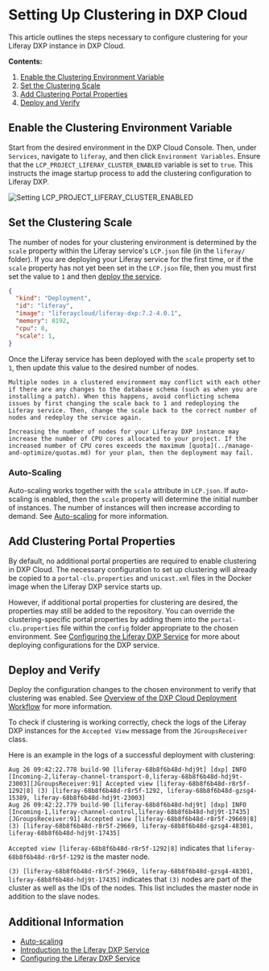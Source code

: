 # Setting Up Clustering in DXP Cloud

This article outlines the steps necessary to configure clustering for your Liferay DXP instance in DXP Cloud.

**Contents:**

1. [Enable the Clustering Environment Variable](#enable-the-clustering-environment-variable)
1. [Set the Clustering Scale](#set-the-clustering-scale)
1. [Add Clustering Portal Properties](#add-clustering-portal-properties)
1. [Deploy and Verify](#deploy-and-verify)

## Enable the Clustering Environment Variable

Start from the desired environment in the DXP Cloud Console. Then, under `Services`, navigate to `liferay`, and then click `Environment Variables`. Ensure that the `LCP_PROJECT_LIFERAY_CLUSTER_ENABLED` variable is set to `true`. This instructs the image startup process to add the clustering configuration to Liferay DXP.

![Setting LCP_PROJECT_LIFERAY_CLUSTER_ENABLED](./setting-up-clustering-in-dxp-cloud/images/01.png)

## Set the Clustering Scale

The number of nodes for your clustering environment is determined by the `scale` property within the Liferay service's `LCP.json` file (in the `liferay/` folder). If you are deploying your Liferay service for the first time, or if the `scale` property has not yet been set in the `LCP.json` file, then you must first set the value to `1` and then [deploy the service](../build-and-deploy/overview-of-the-dxp-cloud-deployment-workflow.md#deploy).

```json
{
  "kind": "Deployment",
  "id": "liferay",
  "image": "liferaycloud/liferay-dxp:7.2-4.0.1",
  "memory": 8192,
  "cpu": 8,
  "scale": 1,
}
```

Once the Liferay service has been deployed with the `scale` property set to `1`, then update this value to the desired number of nodes.

```{warning}
Multiple nodes in a clustered environment may conflict with each other if there are any changes to the database schema (such as when you are installing a patch). When this happens, avoid conflicting schema issues by first changing the scale back to 1 and redeploying the Liferay service. Then, change the scale back to the correct number of nodes and redeploy the service again.
```

```{note}
Increasing the number of nodes for your Liferay DXP instance may increase the number of CPU cores allocated to your project. If the increased number of CPU cores exceeds the maximum [quota](../manage-and-optimize/quotas.md) for your plan, then the deployment may fail.
```

### Auto-Scaling

Auto-scaling works together with the `scale` attribute in `LCP.json`. If auto-scaling is enabled, then the `scale` property will determine the initial number of instances. The number of instances will then increase according to demand. See [Auto-scaling](../manage-and-optimize/auto-scaling.md) for more information.

## Add Clustering Portal Properties

By default, no additional portal properties are required to enable clustering in DXP Cloud. The necessary configuration to set up clustering will already be copied to a `portal-clu.properties` and `unicast.xml` files in the Docker image when the Liferay DXP service starts up.

However, if additional portal properties for clustering are desired, the properties may still be added to the repository. You can override the clustering-specific portal properties by adding them into the `portal-clu.properties` file within the `config` folder appropriate to the chosen environment. See [Configuring the Liferay DXP Service](./configuring-the-liferay-dxp-service.md) for more about deploying configurations for the DXP service.

## Deploy and Verify

Deploy the configuration changes to the chosen environment to verify that clustering was enabled. See [Overview of the DXP Cloud Deployment Workflow](../build-and-deploy/overview-of-the-dxp-cloud-deployment-workflow.md) for more information.

To check if clustering is working correctly, check the logs of the Liferay DXP instances for the `Accepted View` message from the `JGroupsReceiver` class.

Here is an example in the logs of a successful deployment with clustering:

```shell
Aug 26 09:42:22.778 build-90 [liferay-68b8f6b48d-hdj9t] [dxp] INFO  [Incoming-2,liferay-channel-transport-0,liferay-68b8f6b48d-hdj9t-23003][JGroupsReceiver:91] Accepted view [liferay-68b8f6b48d-r8r5f-1292|8] (3) [liferay-68b8f6b48d-r8r5f-1292, liferay-68b8f6b48d-gzsg4-15389, liferay-68b8f6b48d-hdj9t-23003]
Aug 26 09:42:22.779 build-90 [liferay-68b8f6b48d-hdj9t] [dxp] INFO  [Incoming-1,liferay-channel-control,liferay-68b8f6b48d-hdj9t-17435][JGroupsReceiver:91] Accepted view [liferay-68b8f6b48d-r8r5f-29669|8] (3) [liferay-68b8f6b48d-r8r5f-29669, liferay-68b8f6b48d-gzsg4-48301, liferay-68b8f6b48d-hdj9t-17435]
```

`Accepted view [liferay-68b8f6b48d-r8r5f-1292|8]` indicates that `liferay-68b8f6b48d-r8r5f-1292` is the master node.

`(3) [liferay-68b8f6b48d-r8r5f-29669, liferay-68b8f6b48d-gzsg4-48301, liferay-68b8f6b48d-hdj9t-17435]` indicates that `(3)` nodes are part of the cluster as well as the IDs of the nodes. This list includes the master node in addition to the slave nodes.

## Additional Information

* [Auto-scaling](../manage-and-optimize/auto-scaling.md)
* [Introduction to the Liferay DXP Service](./introduction-to-the-liferay-dxp-service.md)
* [Configuring the Liferay DXP Service](./configuring-the-liferay-dxp-service.md)
